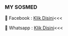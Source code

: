 ### MY SOSMED ###

🌟 Facebook : [Klik Disini](https://Facebook.com/legend.alvino)<<<

🌟 Whatsapp : [Klik Disini](https://wa.me/6283114500777)<<<
